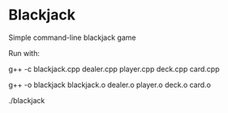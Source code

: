 # Blackjack
Simple command-line blackjack game

Run with:

g++ -c blackjack.cpp dealer.cpp player.cpp deck.cpp card.cpp

g++ -o blackjack blackjack.o dealer.o player.o deck.o card.o

./blackjack
